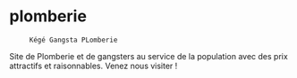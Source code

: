 # plomberie


         Kégé Gangsta PLomberie
Site de Plomberie et de gangsters au service de la population avec des prix attractifs et raisonnables. 
Venez nous visiter ! 
